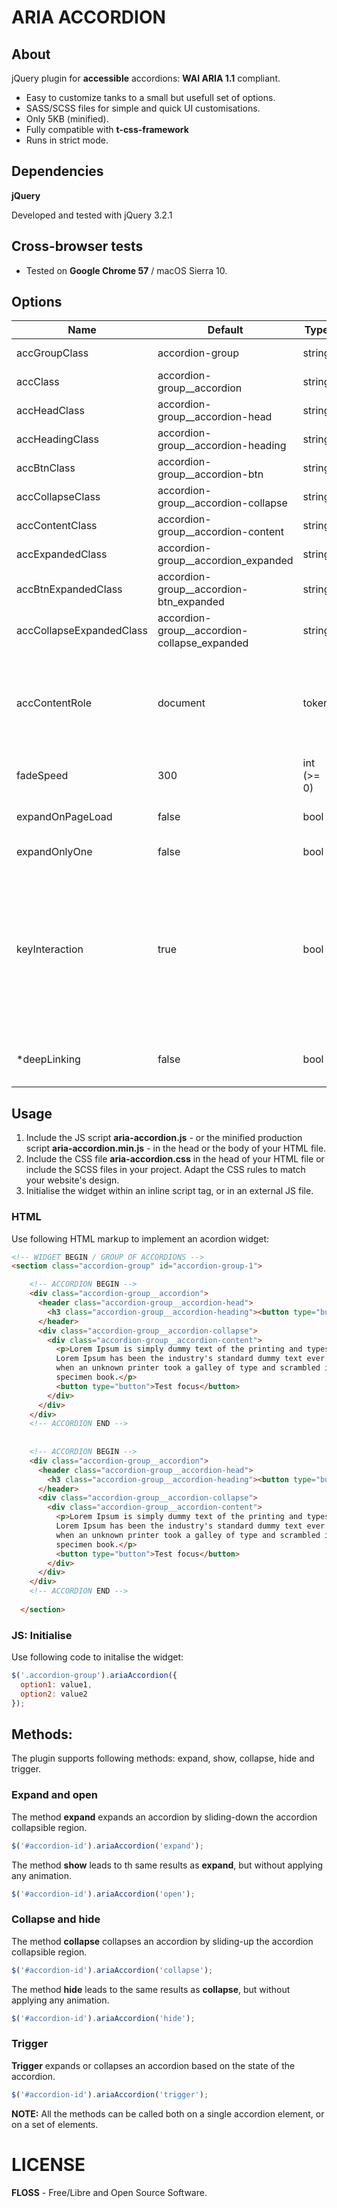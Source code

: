 # ARIA ACCORDION

## About

jQuery plugin for **accessible** accordions: **WAI ARIA 1.1** compliant.

* Easy to customize tanks to a small but usefull set of options.
* SASS/SCSS files for simple and quick UI customisations.
* Only 5KB (minified).
* Fully compatible with **t-css-framework**
* Runs in strict mode.

## Dependencies

**jQuery**

Developed and tested with jQuery 3.2.1

## Cross-browser tests

* Tested on **Google Chrome 57** / macOS Sierra 10.

## Options

Name | Default | Type | Description
-----|---------|------|-------------
accGroupClass | accordion-group | string | Class of accordion group elements.
accClass | accordion-group__accordion | string | Class of single accordion elements.
accHeadClass | accordion-group__accordion-head | string | Class of accordion head region.
accHeadingClass | accordion-group__accordion-heading | string | Class of accordion heading elements.
accBtnClass | accordion-group__accordion-btn | string | Class of accordion buttons.
accCollapseClass | accordion-group__accordion-collapse | string | Class of accordion collapse regions.
accContentClass | accordion-group__accordion-content | string | Class of accordion content elements.
accExpandedClass | accordion-group__accordion_expanded | string | Class added to expanded accordions.
accBtnExpandedClass | accordion-group__accordion-btn_expanded | string | Class added to the button of an expanded accordion.
accCollapseExpandedClass | accordion-group__accordion-collapse_expanded | string | Class added to collapse region of an expanded accordion.
accContentRole | document | token | Role of accordion content. Accepted values: document, application. For more information see [https://www.w3.org/TR/wai-aria-1.1/](https://www.w3.org/TR/wai-aria-1.1/).
fadeSpeed | 300 | int (>= 0) | Duration of collapse/expand animations.
expandOnPageLoad | false | bool | Show or hide first accordion of group when page is first loaded.
expandOnlyOne | false | bool | Allow only one accordion to be expanded in a group.
keyInteraction | true | bool | Allow user to move focus with arrow keys and other shortcuts. For more information see [https://www.w3.org/TR/wai-aria-practices-1.1/#accordion](https://www.w3.org/TR/wai-aria-practices-1.1/#accordion). Do not set this option to false, except if you have a good reason to do so.
*deepLinking | false | bool | Enable deep linking and history states. **Important:** This feature is planned for future versions of the plugin

## Usage

1. Include the JS script **aria-accordion.js** - or the minified production script **aria-accordion.min.js** - in the head or the body of your HTML file.
2. Include the CSS file  **aria-accordion.css** in the head of your HTML file or include the SCSS files in your project. Adapt the CSS rules to match your website's design. 
3. Initialise the widget within an inline script tag, or in an external JS file.


### HTML

Use following HTML markup to implement an acordion widget:

```html
<!-- WIDGET BEGIN / GROUP OF ACCORDIONS -->
<section class="accordion-group" id="accordion-group-1">

    <!-- ACCORDION BEGIN -->
    <div class="accordion-group__accordion">
      <header class="accordion-group__accordion-head">
        <h3 class="accordion-group__accordion-heading"><button type="button" class="accordion-group__accordion-btn">Accordion 1 <span>Expand/Close</span></button></h3>
      </header>
      <div class="accordion-group__accordion-collapse">
        <div class="accordion-group__accordion-content">
          <p>Lorem Ipsum is simply dummy text of the printing and typesetting industry. 
          Lorem Ipsum has been the industry's standard dummy text ever since the 1500s,
          when an unknown printer took a galley of type and scrambled it to make a type 
          specimen book.</p>
          <button type="button">Test focus</button>
        </div>
      </div>
    </div>
    <!-- ACCORDION END -->
    
    
    <!-- ACCORDION BEGIN -->
    <div class="accordion-group__accordion">
      <header class="accordion-group__accordion-head">
        <h3 class="accordion-group__accordion-heading"><button type="button" class="accordion-group__accordion-btn">Accordion 1 <span>Expand/Close</span></button></h3>
      </header>
      <div class="accordion-group__accordion-collapse">
        <div class="accordion-group__accordion-content">
          <p>Lorem Ipsum is simply dummy text of the printing and typesetting industry. 
          Lorem Ipsum has been the industry's standard dummy text ever since the 1500s,
          when an unknown printer took a galley of type and scrambled it to make a type 
          specimen book.</p>
          <button type="button">Test focus</button>
        </div>
      </div>
    </div>
    <!-- ACCORDION END -->
    
  </section>
```

### JS: Initialise

Use following code to initalise the widget:

```javascript
$('.accordion-group').ariaAccordion({
  option1: value1,
  option2: value2
});
```

## Methods:

The plugin supports following methods: expand, show, collapse, hide and trigger.

### Expand and open

The method **expand** expands an accordion by sliding-down the accordion collapsible region.

````javascript
$('#accordion-id').ariaAccordion('expand');
````

The method **show** leads to th same results as **expand**, but without applying any animation.

````javascript
$('#accordion-id').ariaAccordion('open');
````

### Collapse and hide

The method **collapse** collapses an accordion by sliding-up the accordion collapsible region.

````javascript
$('#accordion-id').ariaAccordion('collapse');
````

The method **hide** leads to the same results as **collapse**, but without applying any animation.

````javascript
$('#accordion-id').ariaAccordion('hide');
````


### Trigger

**Trigger** expands or collapses an accordion based on the state of the accordion.

````javascript
$('#accordion-id').ariaAccordion('trigger');
````

**NOTE:** All the methods can be called both on a single accordion element, or on a set of elements.


# LICENSE

**FLOSS** - Free/Libre and Open Source Software.